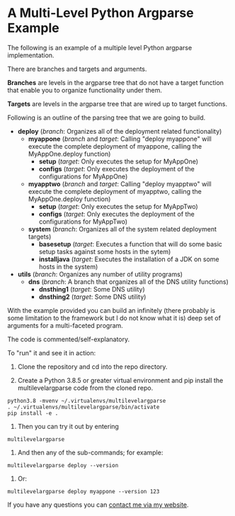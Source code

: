 # A Multi-Level Python Argparse Example

The following is an example of a multiple level Python argparse implementation.

There are branches and targets and arguments.  

**Branches** are levels in the argparse tree that do not have a target function that enable you to organize functionality under them.

**Targets** are levels in the argparse tree that are wired up to target functions.

Following is an outline of the parsing tree that we are going to build.
- **deploy** (*branch*: Organizes all of the deployment related functionality)
  - **myappone** (*branch* and *target*: Calling "deploy myappone" will execute the complete deployment of myappone, calling the MyAppOne.deploy function)
    - **setup** (*target*: Only executes the setup for MyAppOne)
    - **configs** (*target*: Only executes the deployment of the configurations for MyAppOne)
  - **myapptwo** (*branch* and *target*: Calling "deploy myapptwo" will execute the complete deployment of myapptwo, calling the MyAppOne.deploy function)
    - **setup** (*target*: Only executes the setup for MyAppTwo)
    - **configs** (*target*: Only executes the deployment of the configurations for MyAppTwo)
  - **system** (*branch*: Organizes all of the system related deployment targets)
    - **basesetup** (*target*: Executes a function that will do some basic setup tasks against some hosts in the sytem)
    - **installjava** (*target*: Executes the installation of a JDK on some hosts in the system)
- **utils** (*branch*: Organizes any number of utility programs)
  - **dns** (*branch*: A branch that organizes all of the DNS utility functions)
    - **dnsthing1** (*target*: Some DNS utility)
    - **dnsthing2** (*target*: Some DNS utility)

With the example provided you can build an infinitely (there probably is some limitation to the framework but I do not know what it is) deep set of arguments for a multi-faceted program.

The code is commented/self-explanatory.

To "run" it and see it in action:

1. Clone the repository and cd into the repo directory.

1. Create a Python 3.8.5 or greater virtual environment and pip install the multilevelargparse code from the cloned repo.
```
python3.8 -mvenv ~/.virtualenvs/multilevelargparse
. ~/.virtualenvs/multilevelargparse/bin/activate
pip install -e .
```

1. Then you can try it out by entering
```
multilevelargparse
```

1. And then any of the sub-commands; for example:
```
multilevelargparse deploy --version
```

1. Or:
```
multilevelargparse deploy myappone --version 123
```

If you have any questions you can [contact me via my website](https://www.ryanchapin.com/contact/).
